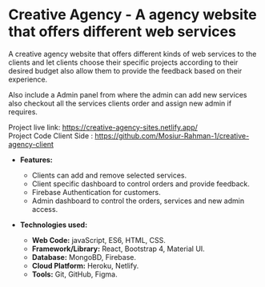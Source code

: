 # **Creative Agency - A agency website that offers different web services**
A creative agency website that offers different kinds of web services to the clients and let clients choose their specific projects according to their desired budget also allow them to provide the feedback based on their experience.<br/>

Also include a Admin panel from where the admin can add new services also checkout all the services clients order and assign new admin if requires.

Project live link: https://creative-agency-sites.netlify.app/ <br/>
Project Code Client Side : https://github.com/Mosiur-Rahman-1/creative-agency-client <br/>

- **Features:**
  - Clients can add and remove selected services.
  - Client specific dashboard to control orders and provide feedback.
  - Firebase Authentication for customers.
  - Admin dashboard to control the orders, services and new admin access.
  
- **Technologies used:** 
  - **Web Code:** javaScript, ES6, HTML, CSS.
  - **Framework/Library:** React, Bootstrap 4, Material UI.
  - **Database:** MongoBD, Firebase. 
  - **Cloud Platform:** Heroku, Netlify.
  - **Tools:** Git, GitHub, Figma.

